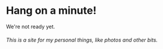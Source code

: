 # Hang on a minute!
We're not ready yet.
###### This is a site for my personal things, like photos and other bits.
